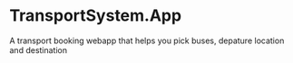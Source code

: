 # TransportSystem.App
A transport booking webapp that helps you pick buses, depature location and destination
